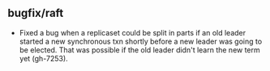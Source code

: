 ## bugfix/raft

* Fixed a bug when a replicaset could be split in parts if an old leader started
  a new synchronous txn shortly before a new leader was going to be elected.
  That was possible if the old leader didn't learn the new term yet (gh-7253).
